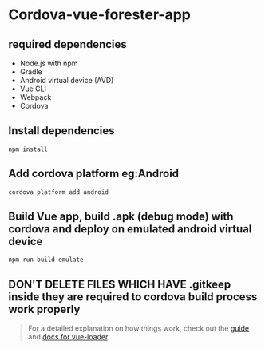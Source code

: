 # Cordova-vue-forester-app

## required dependencies
* Node.js with npm
* Gradle
* Android virtual device (AVD)
* Vue CLI
* Webpack
* Cordova

## Install dependencies

```
npm install
```

## Add cordova platform eg:Android
```
cordova platform add android
```

## Build Vue app, build .apk (debug mode) with cordova and deploy on emulated android virtual device
```
npm run build-emulate
```

## DON'T DELETE FILES WHICH HAVE .gitkeep inside they are required to cordova build process work properly

>For a detailed explanation on how things work, check out the [guide](http://vuejs-templates.github.io/webpack/) and [docs for vue-loader](http://vuejs.github.io/vue-loader).
